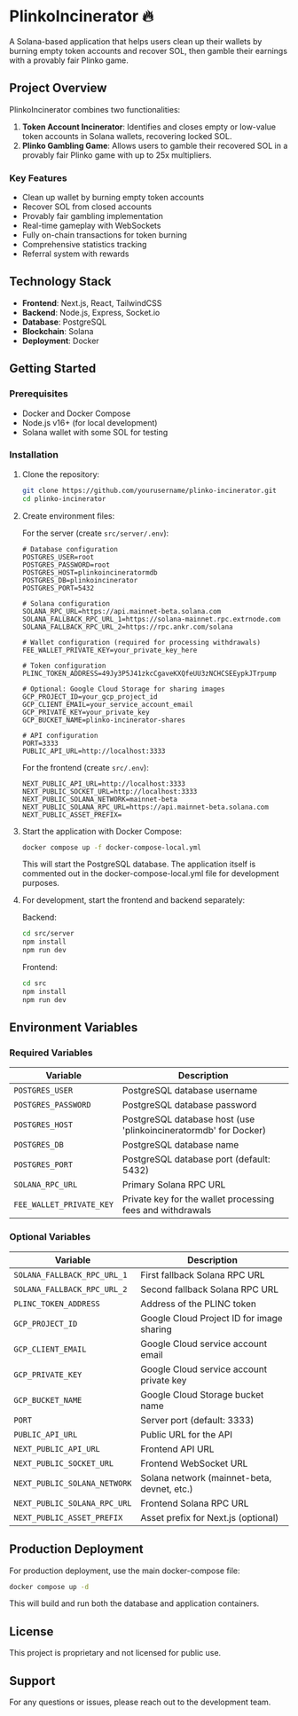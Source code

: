 # PlinkoIncinerator 🔥

A Solana-based application that helps users clean up their wallets by burning empty token accounts and recover SOL, then gamble their earnings with a provably fair Plinko game.

## Project Overview

PlinkoIncinerator combines two functionalities:

1. **Token Account Incinerator**: Identifies and closes empty or low-value token accounts in Solana wallets, recovering locked SOL.
2. **Plinko Gambling Game**: Allows users to gamble their recovered SOL in a provably fair Plinko game with up to 25x multipliers.

### Key Features

- Clean up wallet by burning empty token accounts
- Recover SOL from closed accounts
- Provably fair gambling implementation
- Real-time gameplay with WebSockets
- Fully on-chain transactions for token burning
- Comprehensive statistics tracking
- Referral system with rewards

## Technology Stack

- **Frontend**: Next.js, React, TailwindCSS
- **Backend**: Node.js, Express, Socket.io
- **Database**: PostgreSQL
- **Blockchain**: Solana
- **Deployment**: Docker

## Getting Started

### Prerequisites

- Docker and Docker Compose
- Node.js v16+ (for local development)
- Solana wallet with some SOL for testing

### Installation

1. Clone the repository:
   ```bash
   git clone https://github.com/yourusername/plinko-incinerator.git
   cd plinko-incinerator
   ```

2. Create environment files:
   
   For the server (create `src/server/.env`):
   ```
   # Database configuration
   POSTGRES_USER=root
   POSTGRES_PASSWORD=root
   POSTGRES_HOST=plinkoincineratormdb
   POSTGRES_DB=plinkoincinerator
   POSTGRES_PORT=5432
   
   # Solana configuration
   SOLANA_RPC_URL=https://api.mainnet-beta.solana.com
   SOLANA_FALLBACK_RPC_URL_1=https://solana-mainnet.rpc.extrnode.com
   SOLANA_FALLBACK_RPC_URL_2=https://rpc.ankr.com/solana
   
   # Wallet configuration (required for processing withdrawals)
   FEE_WALLET_PRIVATE_KEY=your_private_key_here
   
   # Token configuration
   PLINC_TOKEN_ADDRESS=49Jy3P5J41zkcCgaveKXQfeUU3zNCHCSEEypkJTrpump
   
   # Optional: Google Cloud Storage for sharing images
   GCP_PROJECT_ID=your_gcp_project_id
   GCP_CLIENT_EMAIL=your_service_account_email
   GCP_PRIVATE_KEY=your_private_key
   GCP_BUCKET_NAME=plinko-incinerator-shares
   
   # API configuration
   PORT=3333
   PUBLIC_API_URL=http://localhost:3333
   ```

   For the frontend (create `src/.env`):
   ```
   NEXT_PUBLIC_API_URL=http://localhost:3333
   NEXT_PUBLIC_SOCKET_URL=http://localhost:3333
   NEXT_PUBLIC_SOLANA_NETWORK=mainnet-beta
   NEXT_PUBLIC_SOLANA_RPC_URL=https://api.mainnet-beta.solana.com
   NEXT_PUBLIC_ASSET_PREFIX=
   ```

3. Start the application with Docker Compose:
   ```bash
   docker compose up -f docker-compose-local.yml
   ```

   This will start the PostgreSQL database. The application itself is commented out in the docker-compose-local.yml file for development purposes.

4. For development, start the frontend and backend separately:
   
   Backend:
   ```bash
   cd src/server
   npm install
   npm run dev
   ```
   
   Frontend:
   ```bash
   cd src
   npm install
   npm run dev
   ```

## Environment Variables

### Required Variables

| Variable | Description |
|----------|-------------|
| `POSTGRES_USER` | PostgreSQL database username |
| `POSTGRES_PASSWORD` | PostgreSQL database password |
| `POSTGRES_HOST` | PostgreSQL database host (use 'plinkoincineratormdb' for Docker) |
| `POSTGRES_DB` | PostgreSQL database name |
| `POSTGRES_PORT` | PostgreSQL database port (default: 5432) |
| `SOLANA_RPC_URL` | Primary Solana RPC URL |
| `FEE_WALLET_PRIVATE_KEY` | Private key for the wallet processing fees and withdrawals |

### Optional Variables

| Variable | Description |
|----------|-------------|
| `SOLANA_FALLBACK_RPC_URL_1` | First fallback Solana RPC URL |
| `SOLANA_FALLBACK_RPC_URL_2` | Second fallback Solana RPC URL |
| `PLINC_TOKEN_ADDRESS` | Address of the PLINC token |
| `GCP_PROJECT_ID` | Google Cloud Project ID for image sharing |
| `GCP_CLIENT_EMAIL` | Google Cloud service account email |
| `GCP_PRIVATE_KEY` | Google Cloud service account private key |
| `GCP_BUCKET_NAME` | Google Cloud Storage bucket name |
| `PORT` | Server port (default: 3333) |
| `PUBLIC_API_URL` | Public URL for the API |
| `NEXT_PUBLIC_API_URL` | Frontend API URL |
| `NEXT_PUBLIC_SOCKET_URL` | Frontend WebSocket URL |
| `NEXT_PUBLIC_SOLANA_NETWORK` | Solana network (mainnet-beta, devnet, etc.) |
| `NEXT_PUBLIC_SOLANA_RPC_URL` | Frontend Solana RPC URL |
| `NEXT_PUBLIC_ASSET_PREFIX` | Asset prefix for Next.js (optional) |

## Production Deployment

For production deployment, use the main docker-compose file:

```bash
docker compose up -d
```

This will build and run both the database and application containers.

## License

This project is proprietary and not licensed for public use.

## Support

For any questions or issues, please reach out to the development team.
